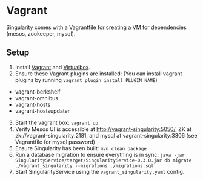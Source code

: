 # Vagrant

Singularity comes with a Vagrantfile for creating a VM for dependencies (mesos, zookeeper, mysql).

## Setup

1. Install [Vagrant](http://www.vagrantup.com/downloads.html) and [Virtualbox](https://www.virtualbox.org/wiki/Downloads).
2. Ensure these Vagrant plugins are installed: (You can install vagrant plugins by running `vagrant plugin install PLUGIN_NAME`)
 - vagrant-berkshelf
 - vagrant-omnibus
 - vagrant-hosts
 - vagrant-hostsupdater
3. Start the vagrant box: `vagrant up`
4. Verify Mesos UI is accessible at [http://vagrant-singularity:5050/](http://vagrant-singularity:5050/), ZK at zk://vagrant-singularity:2181, and mysql at vagrant-singularity:3306 (see Vagrantfile for mysql password)
5. Ensure Singularity has been built: `mvn clean package`
6. Run a database migration to ensure everything is in sync: `java -jar SingularityService/target/SingularityService-0.3.0.jar db migrate ./vagrant_singularity --migrations ./migrations.sql`
7. Start SingularityService using the `vagrant_singularity.yaml` config.
